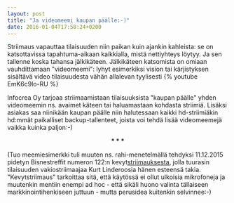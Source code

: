 ```yaml
---
layout: post
title: "Ja videomeemi kaupan päälle:-)"
date: 2016-01-04T17:58:24+0200
---
```


Striimaus vapauttaa tilaisuuden niin paikan kuin ajankin kahleista: se on katsottavissa tapahtuma-aikaan kaikkialla, mistä nettiyhteys löytyy. Ja sen tallenne koska tahansa jälkikäteen. Jälkikäteen katsomista on omiaan vauhdittamaan "videomeemi": lyhyt esimerkiksi vision tai kärjistyksen sisältävä video tilaisuudesta vähän allalevan tyylisesti
{% youtube EmK6c9lo-RU %}

Infocrea Oy tarjoaa striimaamistaan tilaisuuksista "kaupan päälle" yhden videomeemin ns. avaimet käteen tai haluamastaan kohdasta striimiä. Lisäksi asiakas saa niinikään kaupan päälle niin halutessaan kaikki hd-striimiäkin hd:mmät paikalliset backup-tallenteet, joista voi tehdä lisää videomeemejä vaikka kuinka paljon:-)

<center><b>* * *</b></center>

(Tuo meemiesimerkki tuli muuten ns. rahi-menetelmällä tehdyksi 11.12.2015 pidetyn Bisnestreffit numeron 122:n kevyt[striimauksesta](https://livestream.com/ITstriimIT/bt122-paikkatieto), jolla tuurasin tilaisuuden vakiostriimaajaa Kurt Linderoosia hänen esteensä takia. "Kevytstriimaus" tarkoittaa sitä, että käytössä ei ollut ulkoisia mikrofoneja ja muutenkin mentiin enempi ad hoc - että sikäli huono valinta tällaiseen markkinointihenkiseen juttuun - mutta perusidea kuitenkin selvinnee:-)
